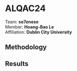 # ALQAC24   

Team: **se7enese**  
Member: **Hoang-Bao Le**  
Affiliation: **Dublin City University**  

## Methodology  


## Results  


